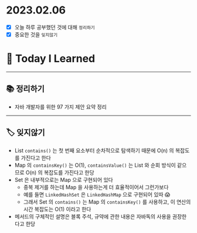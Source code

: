 # 2023.02.06

- [x] 오늘 하루 공부했던 것에 대해 `정리하기`
- [x] 중요한 것을 `잊지않기`

# 🚩 Today I Learned

---

## 📚 정리하기

- 자바 개발자를 위한 97 가지 제안 요약 정리

---

## 🏷 잊지않기

- List `contains()` 는 첫 번째 요소부터 순차적으로 탐색하기 때문에 O(n) 의 복잡도를 가진다고 한다
- Map 의 `containsKey()` 는 O(1), `containsValue()` 는 List 와 순회 방식이 같으므로 O(n) 의 복잡도를 가진다고 한당
- Set 은 내부적으로는 Map 으로 구현되어 있다
  - 중복 제거를 하는데 Map 을 사용하는게 더 효율적이어서 그런가보다
  - 예를 들면 `LinkedHashSet` 은 `LinkedHashMap` 으로 구현되어 있따 😱
  - 그래서 Set 의 `contains()` 는 Map 의 `containsKey()` 를 사용하고, 이 연산의 시간 복잡도는 O(1) 이라고 한다
- 메서드의 구체적인 설명은 블록 주석, 규약에 관한 내용은 자바독의 사용을 권장한다고 한당
